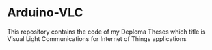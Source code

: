 # Arduino-VLC
This repository contains the code of my Deploma Theses which title is Visual Light Communications for Internet of Things applications
